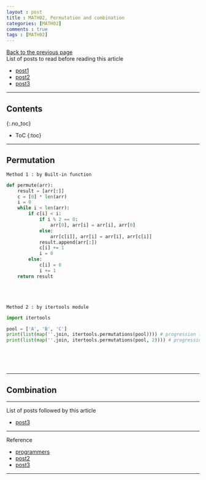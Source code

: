 ```yaml
---
layout : post
title : MATH02, Permutation and combination
categories: [MATH02]
comments : true
tags : [MATH02]
---
```

[Back to the previous page](https://userdyk-github.github.io/Study.html) <br>
List of posts to read before reading this article
- <a href='https://userdyk-github.github.io/'>post1</a>
- <a href='https://userdyk-github.github.io/'>post2</a>
- <a href='https://userdyk-github.github.io/'>post3</a>

---

## Contents
{:.no_toc}

* ToC
{:toc}

<hr class="division1">

## **Permutation**
`Method 1 : by Built-in function`
```python
def permute(arr):
    result = [arr[:]]
    c = [0] * len(arr)
    i = 0
    while i < len(arr):
        if c[i] < i:
            if i % 2 == 0:
                arr[0], arr[i] = arr[i], arr[0]
            else:
                arr[c[i]], arr[i] = arr[i], arr[c[i]]
            result.append(arr[:])
            c[i] += 1
            i = 0
        else:
            c[i] = 0
            i += 1
    return result
```
<br><br><br>
`Method 2 : by itertools module`
```python
import itertools

pool = ['A', 'B', 'C']
print(list(map(''.join, itertools.permutations(pool)))) # progression through 3 elements
print(list(map(''.join, itertools.permutations(pool, 2)))) # progression through 2 elements
```
<br><br><br>
<hr class="division2">

## **Combination**


<hr class="division1">

List of posts followed by this article
- <a href='https://userdyk-github.github.io/'>post3</a>

---

Reference
- <a href='https://programmers.co.kr/learn/courses/4008/lessons/12836'>programmers</a>
- <a href='https://userdyk-github.github.io/'>post2</a>
- <a href='https://userdyk-github.github.io/'>post3</a>

---
